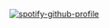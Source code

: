 [![spotify-github-profile](https://spotify-github-profile.kittinanx.com/api/view?uid=22tz7bo7xqtpzre22oeiqp2ly&cover_image=true&theme=natemoo-re&show_offline=false&background_color=121212&interchange=false&bar_color=c8b05b&bar_color_cover=false)](https://github.com/kittinan/spotify-github-profile)

